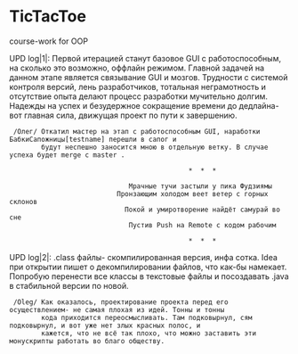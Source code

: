 # TicTacToe
course-work for OOP

UPD log|1|: Первой итерацией станут базовое GUI с работоспособным, на сколько это возможно, оффлайн режимом.
            Главной задачей на данном этапе является связывание GUI и мозгов. Трудности с системой контроля 
            версий, лень разработчиков, тотальная неграмотность и отсутствие опыта делают процесс разработки 
            мучительно долгим. Надежды на успех и безудержное сокращение времени до дедлайна- вот главная сила,
            движущая проект по пути к завершению. 
     
     /Олег/ Откатил мастер на этап с работоспособным GUI, наработки БабкиСапожницы[testname] перешли в сапог и 
            будут неспешно заносится мною в отдельную ветку. В случае успеха будет merge с master . 
                 
                                                 *  *  *
                                                 
                                  Мрачные тучи застыли у пика Фудзиямы
                               Пронзающим холодом веет ветер с горных склонов
                                 Покой и умиротворение найдёт самурай во сне
                                  Пустив Push на Remote с кодом рабочим
                                  
                                                 *  *  *
                                                 
UPD log|2|: .class файлы- скомпилированная версия, инфа сотка. Idea при открытии пишет о декомпилировании файлов,
            что как-бы намекает. Попробую перенести все классы в текстовые файлы и посоздавать .java в стабильной 
            версии по новой.

     /Oleg/ Как оказалось, проектирование проекта перед его осуществлением- не самая плохая из идей. Тонны и тонны
            кода приходится переосмысливать. Там подковырнул, сям подковырнул, и вот уже нет злых красных полос, и
            кажется, что не всё так плохо, что можно заставить эти монускрипты работать во благо обществу. 
